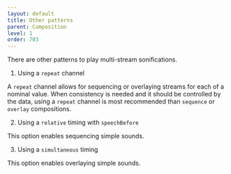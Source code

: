 ```yaml
---
layout: default
title: Other patterns 
parent: Composition
level: 1
order: 703
---
```


There are other patterns to play multi-stream sonifications.

1. Using a `repeat` channel

A `repeat` channel allows for sequencing or overlaying streams for each of a nominal value.
When consistency is needed and it should be controlled by the data, using a `repeat` channel is most recommended
than `sequence` or `overlay` compositions.

2. Using a `relative` timing with `speechBefore`

This option enables sequencing simple sounds.

3. Using a `simultaneous` timing

This option enables overlaying simple sounds.
